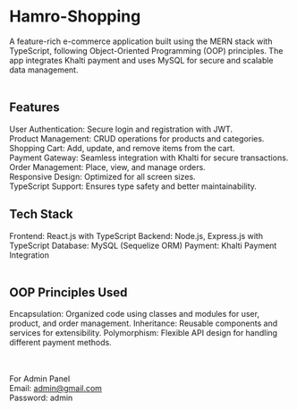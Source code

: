 ﻿# Hamro-Shopping
A feature-rich e-commerce application built using the MERN stack with TypeScript, following Object-Oriented Programming (OOP) principles. The app integrates Khalti payment and uses MySQL for secure and scalable data management.
<br><br>

<h2>Features</h2>
User Authentication: Secure login and registration with JWT.
<br>
Product Management: CRUD operations for products and categories.
<br>
Shopping Cart: Add, update, and remove items from the cart.
<br>
Payment Gateway: Seamless integration with Khalti for secure transactions.
<br>
Order Management: Place, view, and manage orders.
<br>
Responsive Design: Optimized for all screen sizes.
<br>
TypeScript Support: Ensures type safety and better maintainability.
<br>
<h2>Tech Stack</h2>
Frontend: React.js with TypeScript
Backend: Node.js, Express.js with TypeScript
Database: MySQL (Sequelize ORM)
Payment: Khalti Payment Integration
<br><br>
<h2>OOP Principles Used</h2>
Encapsulation: Organized code using classes and modules for user, product, and order management.
Inheritance: Reusable components and services for extensibility.
Polymorphism: Flexible API design for handling different payment methods.
<br><br>




<br> For Admin Panel<br> 
Email: admin@gmail.com 
<br>
Password: admin
<br> 
